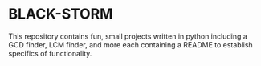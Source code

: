 # BLACK-STORM
This repository contains fun, small projects written in python including a GCD finder, LCM finder, and more each containing a README to establish specifics of functionality.
